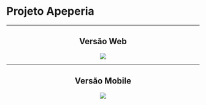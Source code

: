 <span>
  <h1>Projeto Apeperia</h1>
</span>

<hr></hr>
<h2 align="center">Versão Web</h2>
<div align="center">
 <img src="https://user-images.githubusercontent.com/33470911/142859644-c80ce281-4278-4786-9d0f-9dd508b48233.gif"/>
</div>

<hr></hr>
<h2 align="center">Versão Mobile</h2>
<div align="center">
 <img src="https://user-images.githubusercontent.com/33470911/142862335-2f3dc2be-e23e-4942-acdf-1c466568cc0a.gif"/>
</div>
